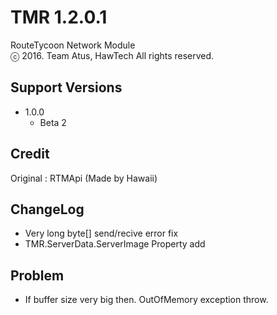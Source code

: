 # TMR 1.2.0.1
RouteTycoon Network Module<br>ⓒ 2016. Team Atus, HawTech All rights reserved.
## Support Versions
* 1.0.0
   * Beta 2

## Credit
Original : RTMApi (Made by Hawaii)

## ChangeLog
* Very long byte[] send/recive error fix
* TMR.ServerData.ServerImage Property add

## Problem
* If buffer size very big then. OutOfMemory exception throw.
